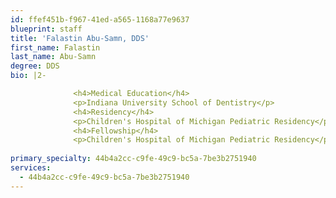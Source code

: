 ```yaml
---
id: ffef451b-f967-41ed-a565-1168a77e9637
blueprint: staff
title: 'Falastin Abu-Samn, DDS'
first_name: Falastin
last_name: Abu-Samn
degree: DDS
bio: |2-

              <h4>Medical Education</h4>
              <p>Indiana University School of Dentistry</p>
              <h4>Residency</h4>
              <p>Children's Hospital of Michigan Pediatric Residency</p>
              <h4>Fellowship</h4>
              <p>Children's Hospital of Michigan Pediatric Residency</p>
          
primary_specialty: 44b4a2cc-c9fe-49c9-bc5a-7be3b2751940
services:
  - 44b4a2cc-c9fe-49c9-bc5a-7be3b2751940
---
```

